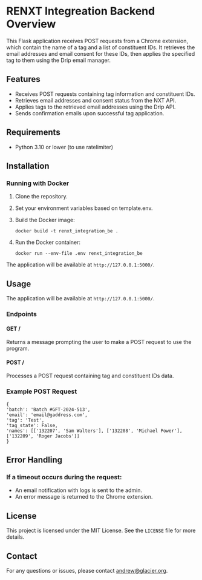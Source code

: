 # RENXT Integreation Backend Overview

This Flask application receives POST requests from a Chrome extension, which contain the name of a tag and a list of constituent IDs. It retrieves the email addresses and email consent for these IDs, then applies the specified tag to them using the Drip email manager.

## Features

* Receives POST requests containing tag information and constituent IDs.
* Retrieves email addresses and consent status from the NXT API.
* Applies tags to the retrieved email addresses using the Drip API.
* Sends confirmation emails upon successful tag application.

## Requirements

* Python 3.10 or lower (to use ratelimiter)

## Installation

### Running with Docker

1. Clone the repository.
2. Set your environment variables based on template.env.
3. Build the Docker image:

   `docker build -t renxt_integration_be .`

4. Run the Docker container:

   `docker run --env-file .env renxt_integration_be`

The application will be available at `http://127.0.0.1:5000/`.

## Usage

The application will be available at `http://127.0.0.1:5000/`.

### Endpoints

#### GET /

Returns a message prompting the user to make a POST request to use the program.

#### POST /

Processes a POST request containing tag and constituent IDs data.

### Example POST Request

<pre><code class="!whitespace-pre hljs language-json">{
'batch': 'Batch #GFT-2024-513',
'email': 'email@gaddress.com',
'tag': 'Test',
'tag_state': False,
'names': [['132207', 'Sam Walters'], ['132208', 'Michael Power'], ['132209', 'Roger Jacobs']]
}
</code></pre>

## Error Handling

### If a timeout occurs during the request:

* An email notification with logs is sent to the admin.
* An error message is returned to the Chrome extension.

## License

This project is licensed under the MIT License. See the `LICENSE` file for more details.

## Contact

For any questions or issues, please contact [andrew@glacier.org](mailto:andrew@glacier.org).
